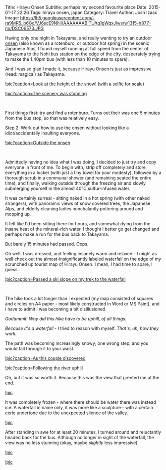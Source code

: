 Title: Hirayu Onsen
Subtitle: perhaps my second favourite place
Date: 2015-01-17 22:26
Tags: hirayu onsen, japan
Category: Travel
Author: Josh Izaac
Image: https://lh5.googleusercontent.com/-ra9MR5_b6Gc/VJ6scE9NhlI/AAAAAAABITU/tq1gWqxJlws/w1315-h877-no/DSC06573.JPG

<!-- PELICAN_BEGIN_SUMMARY -->

Having only one night in Takayama, and really wanting to try an outdoor [onsen](http://en.wikipedia.org/wiki/Onsen) (also known as a rotenburo, or outdoor hot spring) in the scenic Japanese Alps, I found myself running at full speed from the center of Takayama to the Nohi bus station on the edge of the city, desperately trying to make the 1.40pm bus (with less than 10 minutes to spare).

 And I was so glad I made it, because Hirayu Onsen is just as impressive (read: magical) as Takayama.
 
<!-- PELICAN_END_SUMMARY -->

[!pic?caption=Look at the height of the snow&#33; (with a selfie for scale)](https://lh3.googleusercontent.com/-alvhTRgJlcI/VJ6rpAMrWsI/AAAAAAABIZM/wnKak78nlSY/w1315-h877-no/DSC06524.JPG)

[!pic?caption=The scenery was stunning](https://lh3.googleusercontent.com/-e3oaOu2ggGo/VJ6rq2bUs4I/AAAAAAABIO0/Fo3MdrC4auw/w1315-h877-no/DSC06528.JPG)

<br>

First things first: try and find a rotenburo. Turns out their was one 5 minutes from the bus stop, so that was relatively easy.

Step 2: Work out how to use the onsen without looking like a idiot/accidentally insulting everyone.

[!pic?caption=Outside the onsen](https://lh5.googleusercontent.com/-UwclbzUMZRk/VJ6rx7Hyh_I/AAAAAAABIP8/YKU-gtcvDpI/w1315-h877-no/DSC06542.JPG)

<br>

Admittedly having no idea what I was doing, I decided to just try and copy everyone in front of me. To begin with, strip off completely and store everything in a locker (with just a tiny towel for your modesty), followed by a thorough scrub in a communal shower (and remaining seated the entire time), and finally, walking outside through the freezing air and slowly submerging yourself in the almost 40°C sulfur-infused water.

It was certainly surreal - sitting naked in a hot spring (with other naked strangers), with panoramic views of snow covered trees, the Japanese Alps, and elderly cleaning ladies nonchalantly pottering around and mopping up.

It felt like I'd been sitting there for hours, and somewhat dying from the insane heat of the mineral-rich water, I thought I better go get changed and perhaps make a run for the bus back to Takayama.

But barely 15 minutes had passed. Oops.

Oh well. I was dressed, and feeling insanely warm and relaxed - I might as well check out the almost-insignificantly labeled waterfall on the edge of my scrunched up tourist map of Hirayu Onsen. I mean, I had time to spare, I guess.

[!pic?caption=Passed a ski slope on my trek to the waterfall](https://lh4.googleusercontent.com/-CbMYiuQw7qA/VJ6r1BrcMkI/AAAAAAABIQc/5nknYXR-sg0/w1315-h877-no/DSC06550.JPG)

<br>

The hike took a lot longer than I expected (my map consisted of squares and circles on A4 paper - most likely constructed in Word or MS Paint), and I have to admit I was becoming a bit disillusioned.

*Godammit. Why did this hike have to be uphill, of all things.*

*Because it's a waterfall* - I tried to reason with myself. *That's, uh, how they work.*

The path was becoming increasingly snowy; one wrong step, and you would fall through it to your waist.

[!pic?caption=As this couple discovered](https://lh5.googleusercontent.com/-vPvfiykyeEI/VJ6sWX7yPgI/AAAAAAABISU/qzAYAJ2hbPE/w1315-h877-no/DSC06565.JPG)

[!pic?caption=Following the river uphill](https://lh5.googleusercontent.com/-ra9MR5_b6Gc/VJ6scE9NhlI/AAAAAAABITU/tq1gWqxJlws/w1315-h877-no/DSC06573.JPG)

Oh, but it was so worth it. Because this was the view that greeted me at the end.

[!pic](https://lh3.googleusercontent.com/-4ZyNU-_XKVA/VJ6ssypa4QI/AAAAAAABIVg/k1fgr6F0-YE/w1315-h877-no/DSC06594.JPG)

It was completely frozen - where there should be water there was instead ice. A waterfall in name only, it was more like a sculpture - with a certain eerie undertone due to the unexpected silence of the valley.

[!pic](https://lh5.googleusercontent.com/-utr8tL_nk2M/VJ6sm8suMBI/AAAAAAABIUg/OXm-AFX1ij0/w585-h877-no/DSC06582.JPG)

After standing in awe for at least 20 minutes, I turned around and reluctantly headed back for the bus. Although no longer in sight of the waterfall, the view was no less stunning (okay, maybe *slightly* less impressive).

[!pic](https://lh3.googleusercontent.com/-spdPDm9KRcs/VJ6s7-T-P4I/AAAAAAABIXo/SOyTeApBgBM/w1315-h877-no/DSC06613.JPG)

[!pic](https://lh6.googleusercontent.com/-Pa2aL9QZcbU/VJ6uSgbnwQI/AAAAAAABIZ0/AodgfDtnX8Q/w1598-h554-no/DSC06626-PANO.jpg)